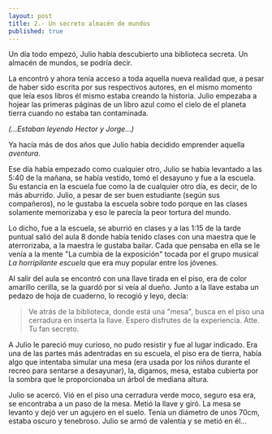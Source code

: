 ```yaml
---
layout: post
title: 2.- Un secreto almacén de mundos
published: true
---
```

Un día todo empezó, Julio había descubierto una biblioteca secreta. Un almacén de mundos, se podría decir.

La encontró y ahora tenía acceso a toda aquella nueva realidad que, a pesar de haber sido escrita por sus respectivos autores, en el mismo momento que leía esos libros él mismo estaba creando la historia. Julio empezaba a hojear las primeras páginas de un libro azul como el cielo de el planeta tierra cuando no estaba tan contaminada.

_(...Estaban leyendo Hector y Jorge...)_

Ya hacía más de dos años que Julio había decidido emprender aquella _aventura_.

Ese día había empezado como cualquier otro, Julio se había levantado a las 5:40 de la mañana, se había vestido, tomó el desayuno y fue a la escuela. Su estancia en la escuela fue como la de cualquier otro día, es decir, de lo más aburrido. Julio, a pesar de ser buen estudiante (según sus compañeros), no le gustaba la escuela sobre todo porque en las clases solamente memorizaba y eso le parecía la peor tortura del mundo.

Lo dicho, fue a la escuela, se aburrió en clases y a las 1:15 de la tarde puntual salió del aula 8 donde había tenido clases con una maestra que le aterrorizaba, a la maestra le gustaba bailar. Cada que pensaba en ella se le venía a la mente "La cumbia de la exposición" tocada por el grupo musical _La horripilante escuela_ que era muy popular entre los jóvenes. 

Al salir del aula se encontró con una llave tirada en el piso, era de color amarillo cerilla, se la guardó por si veía al dueño. Junto a la llave estaba un pedazo de hoja de cuaderno, lo recogió y leyo, decía:

> Ve atrás de la biblioteca, donde está una "mesa", busca en el piso una cerradura en inserta la llave. Espero disfrutes de la experiencia.
> Atte. Tu fan secreto.

A Julio le pareció muy curioso, no pudo resistir y fue al lugar indicado. Era una de las partes más adentradas en su escuela, el piso era de tierra, había algo que intentaba simular una mesa (era usada por los niños durante el recreo para sentarse a desayunar), la, digamos, mesa, estaba cubierta por la sombra que le proporcionaba un árbol de mediana altura.

Julio se acercó. Vió en el piso una cerradura verde moco, seguro esa era, se encontraba a un paso de la mesa. Metió la llave y giró. La mesa se levanto y dejó ver un agujero en el suelo. Tenía un diámetro de unos 70cm, estaba oscuro y tenebroso. Julio se armó de valentía y se metió en él...
